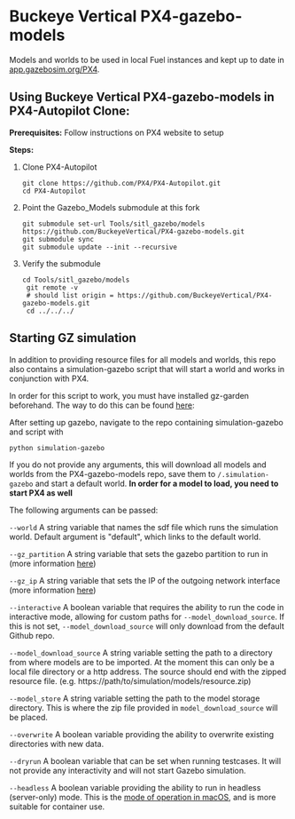 # Buckeye Vertical PX4-gazebo-models
Models and worlds to be used in local Fuel instances and kept up to date in [app.gazebosim.org/PX4](https://app.gazebosim.org/PX4).

## Using Buckeye Vertical PX4-gazebo-models in PX4-Autopilot Clone:
**Prerequisites:**
Follow instructions on PX4 website to setup

**Steps:**
1. Clone PX4-Autopilot
   ```
   git clone https://github.com/PX4/PX4-Autopilot.git
   cd PX4-Autopilot
   ```
2. Point the Gazebo_Models submodule at this fork
   ```
   git submodule set-url Tools/sitl_gazebo/models https://github.com/BuckeyeVertical/PX4-gazebo-models.git
   git submodule sync
   git submodule update --init --recursive
   ```
3. Verify the submodule
   ```
   cd Tools/sitl_gazebo/models
    git remote -v
    # should list origin = https://github.com/BuckeyeVertical/PX4-gazebo-models.git
    cd ../../../
   ```


## Starting GZ simulation
In addition to providing resource files for all models and worlds, this repo also contains a simulation-gazebo script that will start a world and works in conjunction with PX4.

In order for this script to work, you must have installed gz-garden beforehand. The way to do this can be found [here](https://gazebosim.org/docs/garden/install_ubuntu):

After setting up gazebo, navigate to the repo containing simulation-gazebo and script with

```shell
python simulation-gazebo
```

If you do not provide any arguments, this will download all models and worlds from the PX4-gazebo-models repo, save them to `/.simulation-gazebo` and start a default world. **In order for a model to load, you need to start PX4 as well**

The following arguments can be passed:

`--world` A string variable that names the sdf file which runs the simulation world. Default argument is "default", which links to the default world.

`--gz_partition` A string variable that sets the gazebo partition to run in (more information [here]([https://gazebosim.org/api/transport/13/envvars.html))

`--gz_ip` A string variable that sets the IP of the outgoing network interface (more information [here]([https://gazebosim.org/api/transport/13/envvars.html))

`--interactive` A boolean variable that requires the ability to run the code in interactive mode, allowing for custom paths for `--model_download_source`. If this is not set, `--model_download_source` will only download from the default Github repo.

`--model_download_source` A string variable setting the path to a directory from where models are to be imported. At the moment this can only be a local file directory or a http address. The source should end with the zipped resource file. (e.g. https://path/to/simulation/models/resource.zip)

`--model_store` A string variable setting the path to the model storage directory. This is where the zip file provided in `model_download_source` will be placed.

`--overwrite` A boolean variable providing the ability to overwrite existing directories with new data.

`--dryrun` A boolean variable that can be set when running testcases. It will not provide any interactivity and will not start Gazebo simulation.

`--headless` A boolean variable providing the ability to run in headless (server-only) mode. This is the [mode of operation in macOS](https://gazebosim.org/docs/harmonic/getstarted#macos), and is more suitable for container use.
